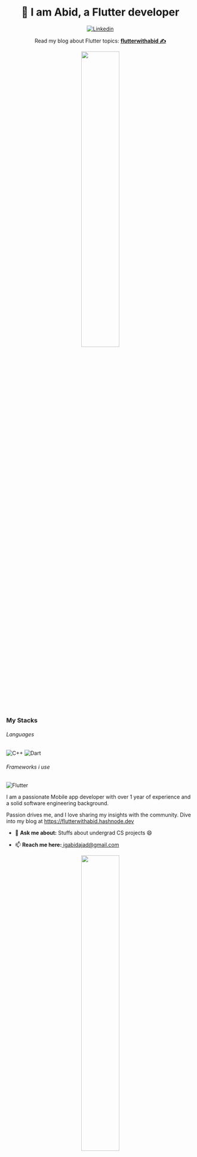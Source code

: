 <h1 align="center"> 👋 I am Abid, a Flutter developer</h2>

<p align="center">
<a href="https://www.linkedin.com/in/abidajad/" target="_blank"><img alt="Linkedin" src="https://img.shields.io/badge/linkedin-%230077B5.svg?&style=for-the-badge&logo=linkedin&logoColor=white"></a>
</p>
<p align="center">Read my blog about Flutter topics: <a href="https://flutterwithabid.hashnode.dev" target="_blank"><b>flutterwithabid ✍</b></a></p>

<p align="center">
 <img src="https://github-readme-streak-stats.herokuapp.com/?user=AbidAjad&hide_border=false&theme=react" width="45%"/>
 </p>

### My Stacks
###### Languages
<p>
 
<img alt="C++" src="https://img.shields.io/badge/C++-00599C.svg?&style=flat-square&logo=c%2B%2B&logoColor=white" />
<img alt="Dart" src="https://img.shields.io/badge/Dart-0175C2.svg?&style=flat-square&logo=dart&logoColor=white" />

</p>

  

###### Frameworks i use
<p>
<img alt="Flutter" src="https://img.shields.io/badge/Flutter-02569B.svg?&style=flat-square&logo=flutter&logoColor=white" />
<br>
</p>

I am a passionate Mobile app developer with over 1 year of experience and a solid software engineering background.

Passion drives me, and I love sharing my insights with the community. Dive into my blog at https://flutterwithabid.hashnode.dev

- 💬 <b>Ask me about:</b> Stuffs about undergrad CS projects 😄

- 📫 <b>Reach me here:</b><a href="mailto:igabidajad@gmail.com" target="_blank">  igabidajad@gmail.com</a>

<p align="center">
  <img src="https://github-readme-stats-sigma-five.vercel.app/api?username=AbidAjad&count_private=true&show_icons=true&hide=issues&theme=react" width="45%"/>
</p>


<h2 align="center">Happy Coding!</h2>
